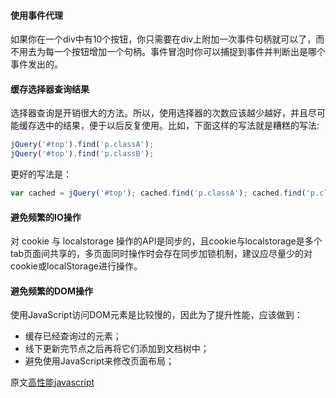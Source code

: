 #### 使用事件代理

如果你在一个div中有10个按钮，你只需要在div上附加一次事件句柄就可以了，而不用去为每一个按钮增加一个句柄。事件冒泡时你可以捕捉到事件并判断出是哪个事件发出的。

#### 缓存选择器查询结果

选择器查询是开销很大的方法。所以，使用选择器的次数应该越少越好，并且尽可能缓存选中的结果，便于以后反复使用。比如，下面这样的写法就是糟糕的写法:

```javascript
jQuery('#top').find('p.classA');
jQuery('#top').find('p.classB');
```

更好的写法是：

```javascript
var cached = jQuery('#top'); cached.find('p.classA'); cached.find('p.classB');
```

#### 避免频繁的IO操作

对 cookie 与 localstorage 操作的API是同步的，且cookie与localstorage是多个tab页面间共享的，多页面同时操作时会存在同步加锁机制，建议应尽量少的对cookie或localStorage进行操作。

#### 避免频繁的DOM操作

使用JavaScript访问DOM元素是比较慢的，因此为了提升性能，应该做到：
* 缓存已经查询过的元素；
* 线下更新完节点之后再将它们添加到文档树中；
* 避免使用JavaScript来修改页面布局；

原文[高性能javascript](http://www.alloyteam.com/2012/10/high-performance-front-end-high-performance-javascript/)
